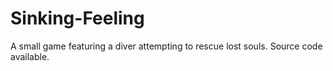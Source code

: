# Sinking-Feeling
A small game featuring a diver attempting to rescue lost souls. Source code available.
